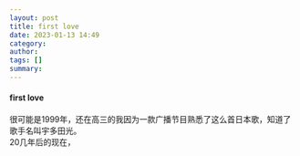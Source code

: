 ```yaml
---
layout: post
title: first love
date: 2023-01-13 14:49
category: 
author: 
tags: []
summary: 
---
```


#### first love
很可能是1999年，还在高三的我因为一款广播节目熟悉了这么首日本歌，知道了歌手名叫宇多田光。  
20几年后的现在，
